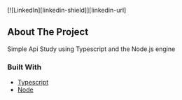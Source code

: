 [![LinkedIn][linkedin-shield]][linkedin-url]

## About The Project

Simple Api Study using Typescript and the Node.js engine

### Built With

* [Typescript](https://www.typescriptlang.org)
* [Node](https://nodejs.org/en)
